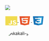 <div align="left">
  <a href="https://github.com/akakali">
  <img height="180em" src="https://github-readme-stats.vercel.app/api?username=akakali&show_icons=true&theme=dracula&include_all_commits=true&count_private=true"/>
</div>
<div style="display: inline_block"><br>
  <img align="center" alt="Akakali-Js" height="30" width="40" src="https://raw.githubusercontent.com/devicons/devicon/master/icons/javascript/javascript-plain.svg">
  <img align="center" alt="Akakali-HTML" height="30" width="40" src="https://raw.githubusercontent.com/devicons/devicon/master/icons/html5/html5-original.svg">
  <img align="center" alt="Akakali-CSS" height="30" width="40" src="https://raw.githubusercontent.com/devicons/devicon/master/icons/css3/css3-original.svg">
</div>
<div><br>
  <img align="left" alt="Akakali-pic" height="150" style="border-radius:50px;" src="https://cdn.discordapp.com/attachments/870668499985522758/954932690702966784/252870904_490463949403592_1260259666407406540_n.png">
</div>
